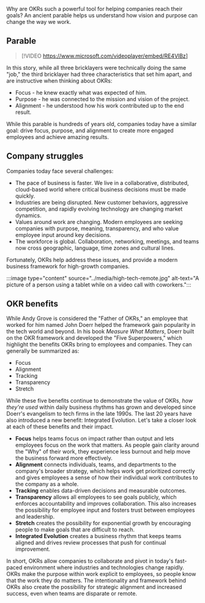 Why are OKRs such a powerful tool for helping companies reach their goals? An ancient parable helps us understand how vision and purpose can change the way we work.

## Parable

> [!VIDEO https://www.microsoft.com/videoplayer/embed/RE4VlBz]

In this story, while all three bricklayers were technically doing the same "job," the third bricklayer had three characteristics that set him apart, and are instructive when thinking about OKRs:  

- Focus - he knew exactly what was expected of him.
- Purpose - he was connected to the mission and vision of the project.
- Alignment - he understood how his work contributed up to the end result.

While this parable is hundreds of years old, companies today have a similar goal: drive focus, purpose, and alignment to create more engaged employees and achieve amazing results.

## Company struggles

Companies today face several challenges:

- The pace of business is faster. We live in a collaborative, distributed, cloud-based world where critical business decisions must be made quickly.  
- Industries are being disrupted. New customer behaviors, aggressive competition, and rapidly evolving technology are changing market dynamics.
- Values around work are changing. Modern employees are seeking companies with purpose, meaning, transparency, and who value employee input around key decisions.
- The workforce is global. Collaboration, networking, meetings, and teams now cross geographic, language, time zones and cultural lines.

Fortunately, OKRs help address these issues, and provide a modern business framework for high-growth companies.

:::image type="content" source="../media/high-tech-remote.jpg" alt-text="A picture of a person using a tablet while on a video call with coworkers.":::

## OKR benefits

While Andy Grove is considered the "Father of OKRs," an employee that worked for him named John Doerr helped the framework gain popularity in the tech world and beyond. In his book *Measure What Matters*, Doerr built on the OKR framework and developed the "Five Superpowers," which highlight the benefits OKRs bring to employees and companies. They can generally be summarized as:

- Focus
- Alignment
- Tracking
- Transparency
- Stretch

While these five benefits continue to demonstrate the value of OKRs, *how they're used* within daily business rhythms has grown and developed since Doerr's evangelism to tech firms in the late 1990s. The last 20 years have also introduced a new benefit: Integrated Evolution. Let's take a closer look at each of these benefits and their impact.

- **Focus** helps teams focus on impact rather than output and lets employees focus on the work that matters. As people gain clarity around the "Why" of their work, they experience less burnout and help move the business forward more effectively.
- **Alignment** connects individuals, teams, and departments to the company's broader strategy, which helps work get prioritized correctly and gives employees a sense of how their individual work contributes to the company as a whole.
- **Tracking** enables data-driven decisions and measurable outcomes.
- **Transparency** allows all employees to see goals publicly, which enforces accountability and improves collaboration. This also increases the possibility for employee input and fosters trust between employees and leadership.
- **Stretch** creates the possibility for exponential growth by encouraging people to make goals that are difficult to reach.
- **Integrated Evolution** creates a business rhythm that keeps teams aligned and drives review processes that push for continual improvement.

In short, OKRs allow companies to collaborate and pivot in today's fast-paced environment where industries and technologies change rapidly. OKRs make the purpose within work explicit to employees, so people know that the work they do matters. The intentionality and framework behind OKRs also create the possibility for strategic alignment and increased success, even when teams are disparate or remote.